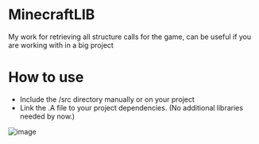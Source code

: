 # MinecraftLIB
My work for retrieving all structure calls for the game, can be useful if you are working with in a big project
# How to use
- Include the /src directory manually or on your project
- Link the .A file to your project dependencies. (No additional libraries needed by now.)

![image](https://github.com/user-attachments/assets/055fba91-877d-4b0a-af0a-ed9e901bf0ca)
